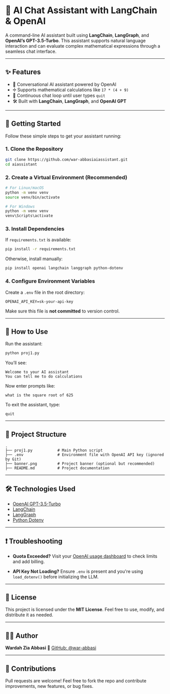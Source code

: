 # 🧠 AI Chat Assistant with LangChain & OpenAI

A command-line AI assistant built using **LangChain**, **LangGraph**, and **OpenAI’s GPT-3.5-Turbo**. This assistant supports natural language interaction and can evaluate complex mathematical expressions through a seamless chat interface.

---

## ✨ Features

* 🤖 Conversational AI assistant powered by OpenAI
* ➗ Supports mathematical calculations like `17 * (4 + 9)`
* 🔁 Continuous chat loop until user types `quit`
* 🛠 Built with **LangChain**, **LangGraph**, and **OpenAI GPT**

---

## 🚀 Getting Started

Follow these simple steps to get your assistant running:

### 1. Clone the Repository

```bash
git clone https://github.com/war-abbasiaiassistant.git
cd aiassistant
```

### 2. Create a Virtual Environment (Recommended)

```bash
# For Linux/macOS
python -m venv venv
source venv/bin/activate

# For Windows
python -m venv venv
venv\Scripts\activate
```

### 3. Install Dependencies

If `requirements.txt` is available:

```bash
pip install -r requirements.txt
```

Otherwise, install manually:

```bash
pip install openai langchain langgraph python-dotenv
```

### 4. Configure Environment Variables

Create a `.env` file in the root directory:

```
OPENAI_API_KEY=sk-your-api-key
```

Make sure this file is **not committed** to version control.

---

## 🧪 How to Use

Run the assistant:

```bash
python proj1.py
```

You’ll see:

```
Welcome to your AI assistant
You can tell me to do calculations
```

Now enter prompts like:

```
what is the square root of 625
```

To exit the assistant, type:

```
quit
```

---

## 📂 Project Structure

```
.
├── proj1.py           # Main Python script
├── .env               # Environment file with OpenAI API key (ignored by Git)
├── banner.png         # Project banner (optional but recommended)
├── README.md          # Project documentation
```

---

## 🛠 Technologies Used

* [OpenAI GPT-3.5-Turbo](https://platform.openai.com/docs/models/gpt-3-5)
* [LangChain](https://www.langchain.com/)
* [LangGraph](https://www.langchain.com/langgraph)
* [Python Dotenv](https://pypi.org/project/python-dotenv/)

---

## ❗ Troubleshooting

* **Quota Exceeded?**
  Visit your [OpenAI usage dashboard](https://platform.openai.com/account/usage) to check limits and add billing.

* **API Key Not Loading?**
  Ensure `.env` is present and you're using `load_dotenv()` before initializing the LLM.

---

## 📜 License

This project is licensed under the **MIT License**.
Feel free to use, modify, and distribute it as needed.

---

## 👩‍💻 Author

**Wardah Zia Abbasi**
🔗 [GitHub: @war-abbasi](https://github.com/war-abbasi)

---

## 🙌 Contributions

Pull requests are welcome!
Feel free to fork the repo and contribute improvements, new features, or bug fixes.
